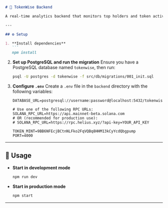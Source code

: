 

````markdown
# 🧠 TokenWise Backend

A real-time analytics backend that monitors top holders and token activity on the Solana blockchain.

---

## ⚙️ Setup

1. **Install dependencies**  
   ```
   npm install
````

2. **Set up PostgreSQL and run the migration**
   Ensure you have a PostgreSQL database named `tokenwise`, then run:

   ```sh
   psql -U postgres -d tokenwise -f src/db/migrations/001_init.sql
   ```

3. **Configure `.env`**
   Create a `.env` file in the `backend` directory with the following variables:
   

   ```env
   DATABASE_URL=postgresql://username:password@localhost:5432/tokenwise

   # Use one of the following RPC URLs:
   SOLANA_RPC_URL=https://api.mainnet-beta.solana.com
   # OR (recommended for production use):
   # SOLANA_RPC_URL=https://rpc.helius.xyz/?api-key=YOUR_API_KEY

   TOKEN_MINT=9BB6NFEcjBCtnNLFko2FqVQBq8HHM13kCyYcdQbgpump
   PORT=4000
   ```

---

## 🚀 Usage

* **Start in development mode**

  ```sh
  npm run dev
  ```

* **Start in production mode**

  ```sh
  npm start
  ```

---



```
